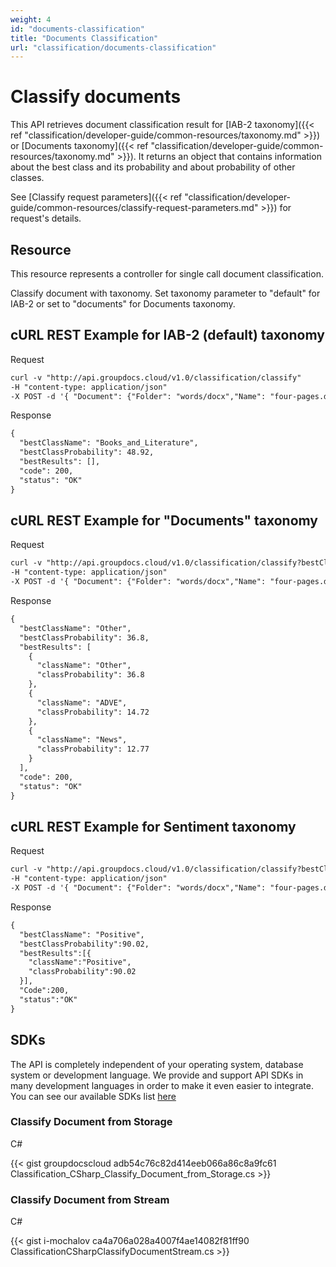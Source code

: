 ```yaml
---
weight: 4
id: "documents-classification"
title: "Documents Classification"
url: "classification/documents-classification"
---
```







# Classify documents #

This API retrieves document classification result for [IAB-2 taxonomy]({{< ref "classification/developer-guide/common-resources/taxonomy.md" >}}) or [Documents taxonomy]({{< ref "classification/developer-guide/common-resources/taxonomy.md" >}}). It returns an object that contains information about the best class and its probability and about probability of other classes.

See [Classify request parameters]({{< ref "classification/developer-guide/common-resources/classify-request-parameters.md" >}}) for request's details.

## Resource ##

This resource represents a controller for single call document classification.

Classify document with taxonomy. Set taxonomy parameter to "default" for IAB-2 or set to "documents" for Documents taxonomy.

## cURL REST Example for IAB-2 (default) taxonomy ##


 Request

```html 
curl -v "http://api.groupdocs.cloud/v1.0/classification/classify"
-H "content-type: application/json"
-X POST -d '{ "Document": {"Folder": "words/docx","Name": "four-pages.docx" } }'
 ```


 Response

```html 
{
  "bestClassName": "Books_and_Literature",
  "bestClassProbability": 48.92,
  "bestResults": [],
  "code": 200,
  "status": "OK"
}
 ```



## cURL REST Example for "Documents" taxonomy ##


 Request

```html 
curl -v "http://api.groupdocs.cloud/v1.0/classification/classify?bestClassesCount#3&taxonomy#documents"
-H "content-type: application/json"
-X POST -d '{ "Document": {"Folder": "words/docx","Name": "four-pages.docx" } }'
 ```


 Response

```html 
{
  "bestClassName": "Other",
  "bestClassProbability": 36.8,
  "bestResults": [
    {
      "className": "Other",
      "classProbability": 36.8
    },
    {
      "className": "ADVE",
      "classProbability": 14.72
    },
    {
      "className": "News",
      "classProbability": 12.77
    }
  ],
  "code": 200,
  "status": "OK"
}
 ```



## cURL REST Example for Sentiment taxonomy ##


 Request

```html 
curl -v "http://api.groupdocs.cloud/v1.0/classification/classify?bestClassesCount#1&taxonomy#sentiment"
-H "content-type: application/json"
-X POST -d '{ "Document": {"Folder": "words/docx","Name": "four-pages.docx" } }'
 ```


 Response

```html 
{
  "bestClassName": "Positive",
  "bestClassProbability":90.02,
  "bestResults":[{
    "className":"Positive",
    "classProbability":90.02
  }],
  "Code":200,
  "status":"OK"
}
 ```



## SDKs ##

The API is completely independent of your operating system, database system or development language. We provide and support API SDKs in many development languages in order to make it even easier to integrate. You can see our available SDKs list [here](https://github.com/groupdocs-classification-cloud/)

### Classify Document from Storage ###


 C#




{{< gist groupdocscloud adb54c76c82d414eeb066a86c8a9fc61 Classification_CSharp_Classify_Document_from_Storage.cs >}}






###   ###

### Classify Document from Stream ###


 C#




{{< gist i-mochalov ca4a706a028a4007f4ae14082f81ff90 ClassificationCSharpClassifyDocumentStream.cs >}}











 



